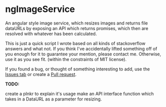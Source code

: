 # ngImageService
An angular style image service, which resizes images and returns file dataURLs by exposing an API which returns promises, which then are resolved with whatever has been calculated.

This is just a quick script I wrote based on all kinds of stackoverflow answers and what not. If you think I've accidentally lifted something off of you enough for it to guarantee your mention, please contact me. Otherwise, use it as you see fit. (within the constraints of MIT license).

If you found a bug, or thought of something interesting to add, use the [Issues tab](https://github.com/ReinisV/ngImageService/issues) or create a [Pull request](https://github.com/ReinisV/ngImageService/pulls).

**TODO:**

create a plnkr to explain it's usage
make an API interface function which takes in a DataURL as a parameter for resizing.
